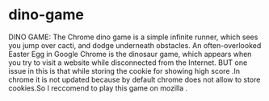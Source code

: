 # dino-game

DINO GAME:
The Chrome dino game is a simple infinite runner, which sees you jump over cacti, and dodge underneath obstacles. An often-overlooked Easter Egg in Google Chrome is the dinosaur game, which appears when you try to visit a website while disconnected from the Internet.
BUT one issue in this is that while storing the cookie for showing high score .In chrome it is not updated because by default chrome does not allow to store cookies.So I reccomend to play this game on mozilla .
